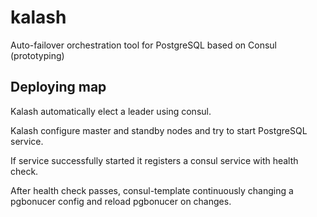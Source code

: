 # kalash
Auto-failover orchestration tool for PostgreSQL based on Consul (prototyping)

## Deploying map



Kalash automatically elect a leader using consul.

Kalash configure master and standby nodes and try to start PostgreSQL service.

If service successfully started it registers a consul service with health check.

After health check passes, consul-template continuously changing a pgbonucer config and reload pgbonucer on changes. 
